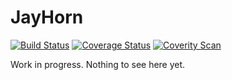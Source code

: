 # JayHorn

[![Build Status](https://travis-ci.org/jayhorn/jayhorn.svg?branch=master)](https://travis-ci.org/jayhorn/jayhorn)
[![Coverage Status](https://coveralls.io/repos/jayhorn/jayhorn/badge.svg?branch=master&service=github)](https://coveralls.io/github/jayhorn/jayhorn?branch=master)
[![Coverity Scan](https://scan.coverity.com/projects/6013/badge.svg)](https://scan.coverity.com/projects/6013)


Work in progress. Nothing to see here yet.
